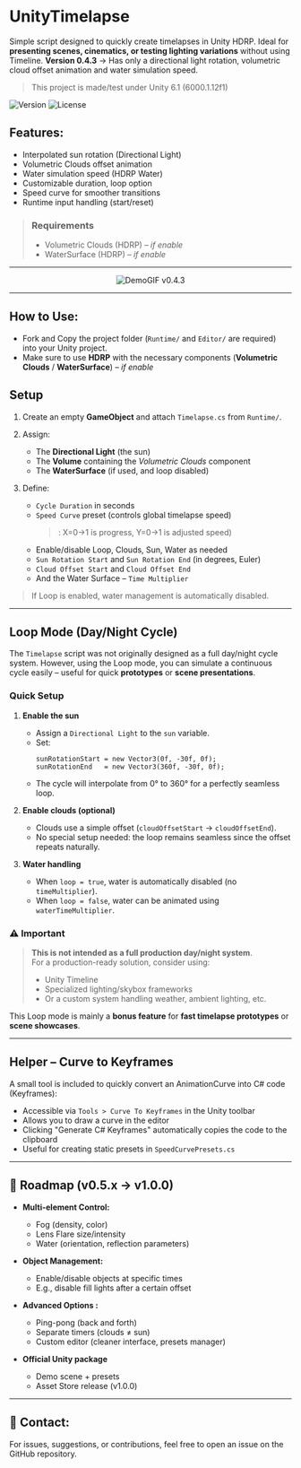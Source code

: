 # UnityTimelapse

Simple script designed to quickly create timelapses in Unity HDRP. Ideal for **presenting scenes, cinematics, or testing lighting variations** without using Timeline. **Version 0.4.3** -> Has only a directional light rotation, volumetric cloud offset animation and water simulation speed.

> This project is made/test under Unity 6.1 (6000.1.12f1)

![Version](https://img.shields.io/badge/version-v0.4.3-blue)
![License](https://img.shields.io/github/license/cfrBernard/UnityTimelapse)

## Features:
- Interpolated sun rotation (Directional Light)
- Volumetric Clouds offset animation
- Water simulation speed (HDRP Water)
- Customizable duration, loop option
- Speed curve for smoother transitions
- Runtime input handling (start/reset)

> ### Requirements
> - Volumetric Clouds (HDRP) – *if enable*
> - WaterSurface (HDRP) – *if enable*

---

<p align="center">
  <img src="Assets/Demo/DemoGif_v0.4.3.gif" alt="DemoGIF v0.4.3" />
</p>

---

## How to Use:

- Fork and Copy the project folder (`Runtime/` and `Editor/` are required) into your Unity project.
- Make sure to use **HDRP** with the necessary components (**Volumetric Clouds** / **WaterSurface**) – *if enable*

## Setup

1. Create an empty **GameObject** and attach `Timelapse.cs` from `Runtime/`.
2. Assign:
    - The **Directional Light** (the sun)
    - The **Volume** containing the *Volumetric Clouds* component
    - The **WaterSurface** (if used, and loop disabled)

3. Define:
    - `Cycle Duration` in seconds
    - `Speed Curve` preset (controls global timelapse speed)
      > : X=0→1 is progress, Y=0→1 is adjusted speed)
    - Enable/disable Loop, Clouds, Sun, Water as needed
    - `Sun Rotation Start` and `Sun Rotation End` (in degrees, Euler)
    - `Cloud Offset Start` and `Cloud Offset End`
    - And the Water Surface – `Time Multiplier`


> If Loop is enabled, water management is automatically disabled.

---

## Loop Mode (Day/Night Cycle)

The `Timelapse` script was not originally designed as a full day/night cycle system. However, using the Loop mode, you can simulate a continuous cycle easily – useful for quick **prototypes** or **scene presentations**.

### Quick Setup

1. **Enable the sun**
    - Assign a `Directional Light` to the `sun` variable.
    - Set:
      ```
      sunRotationStart = new Vector3(0f, -30f, 0f);
      sunRotationEnd   = new Vector3(360f, -30f, 0f);
      ```
    - The cycle will interpolate from 0° to 360° for a perfectly seamless loop.

2. **Enable clouds (optional)**
    - Clouds use a simple offset (`cloudOffsetStart` → `cloudOffsetEnd`).
    - No special setup needed: the loop remains seamless since the offset repeats naturally.

3. **Water handling**
    - When `loop = true`, water is automatically disabled (no `timeMultiplier`).
    - When `loop = false`, water can be animated using `waterTimeMultiplier`.

### ⚠️ Important 
> **This is not intended as a full production day/night system**. <br>
> For a production-ready solution, consider using:
>   - Unity Timeline
>   - Specialized lighting/skybox frameworks
>   - Or a custom system handling weather, ambient lighting, etc.

This Loop mode is mainly a **bonus feature** for **fast timelapse prototypes** or **scene showcases**.

---

## Helper – Curve to Keyframes

A small tool is included to quickly convert an AnimationCurve into C# code (Keyframes):

- Accessible via `Tools > Curve To Keyframes` in the Unity toolbar
- Allows you to draw a curve in the editor
- Clicking "Generate C# Keyframes" automatically copies the code to the clipboard
- Useful for creating static presets in `SpeedCurvePresets.cs`

---

## 🔮 Roadmap (v0.5.x → v1.0.0)

- **Multi-element Control:**
    - Fog (density, color)
    - Lens Flare size/intensity
    - Water (orientation, reflection parameters)

- **Object Management:**
    - Enable/disable objects at specific times
    - E.g., disable fill lights after a certain offset

- **Advanced Options :**
    - Ping-pong (back and forth)
    - Separate timers (clouds ≠ sun)
    - Custom editor (cleaner interface, presets manager)

- **Official Unity package**
    - Demo scene + presets
    - Asset Store release (v1.0.0)

---

## 🤝 Contact:
For issues, suggestions, or contributions, feel free to open an issue on the GitHub repository.
